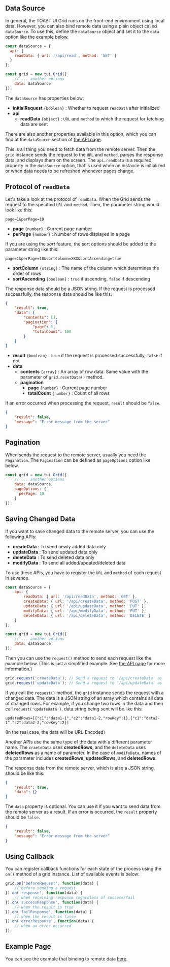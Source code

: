 ## Data Source

In general, the TOAST UI Grid runs on the front-end environment using local data. However, you can also bind remote data using a plain object called `dataSource`. To use this, define the `dataSource` object and set it to the `data` option like the example below.

```javascript
const dataSource = {
  api: {
    readData: { url: '/api/read', method: 'GET' }
  }
};

const grid = new tui.Grid({
    // ... another options
    data: dataSource
});
```

The `dataSource` has properties below:

- **initialRequest** `{boolean}` : Whether to request `readData` after initialized
- **api**
    - **readData** `{object}` : `URL` and `method` to which the request for fetching data are sent

There are also another properties available in this option, which you can find at the `dataSource` section of [the API page](http://nhn.github.io/tui.grid/latest/).

This is all thing you need to fetch data from the remote server. Then the `grid` instance sends the request to the `URL` and `method`, parses the response data, and displays them on the screen. The `api.readData` is a required property in the `dataSource` option, that is used when an instance is initialized or when data needs to be refreshed whenever pages change.

## Protocol of `readData`

Let's take a look at the protocol of `readData`. When the Grid sends the request to the specified `URL` and `method`. Then, the parameter string would look like this:

```
page=1&perPage=10
```
- **page** `{number}` : Current page number
- **perPage** `{number}` : Number of rows displayed in a page

If you are using the *sort* feature, the sort options should be added to the parameter string like this:

```
page=1&perPage=10&sortColumn=XXX&sortAscending=true
```

- **sortColumn** `{string}` : The name of the column which determines the order of rows
- **sortAscending** `{boolean}` : `true` if ascending, `false` if descending

The response data should be a JSON string. If the request is processed successfully, the response data should be like this.

```json
{
    "result": true,
    "data": {
        "contents": [],
        "pagination": {
            "page": 1,
            "totalCount": 100
        }
    }
}
```

- **result** `{boolean}` : `true` if the request is processed successfully, `false` if not
- **data**
    - **contents** `{array}` : An array of row data. Same value with the parameter of `grid.resetData()` method.
    - **pagination**
        - **page** `{number}` : Current page number
        - **totalCount** `{number}` : Count of all rows

If an error occurred when processing the request, `result` should be `false`.

```json
{
    "result": false,
    "message": "Error message from the server"
}
```

## Pagination

When sends the request to the remote server, usually you need the `Pagination`. The `Pagination` can be defined as `pageOptions` option like below.

```javascript
const grid = new tui.Grid({
    // ... another options
    data: dataSource,
    pageOptions: {
      perPage: 10
    }
});
```

## Saving Changed Data

If you want to save changed data to the remote server, you can use the following APIs:

- **createData** : To send newly added data only
- **updateData** : To send updated data only
- **deleteData** : To send deleted data only
- **modifyData** : To send all added/updated/deleted data

To use these APIs, you have to register the `URL` and `method` of each request in advance.

```javascript
const dataSource = {
    api: {
        readData: { url: '/api/readData', method: 'GET' },
        createData: { url: '/api/createData', method: 'POST' },
        updateData: { url: '/api/updateData', method: 'PUT' },
        modifyData: { url: '/api/modifyData', method: 'PUT' },
        deleteData: { url: '/api/deleteData', method: 'DELETE' }
    }
};

const grid = new tui.Grid({
    // ... another options
    data: dataSource
});
```

Then you can use the `request()` method to send each request like the example below.
(This is just a simplified example. See [the API page](http://nhn.github.io/tui.grid/api) for more information.)

```javascript
grid.request('createData'); // Send a request to '/api/createData' as 'GET' method
grid.request('updateData'); // Send a request to '/api/updateData' as 'PUT' method
```

If you call the `request()` method, the `grid` instance sends the request with a changed data. The data is a JSON string of an array which contains all data of changed rows. For example, if you change two rows in the data and then call `request('updateData')`, data string being sent will be like this:
```
updatedRows=[{"c1":"data1-1","c2":"data1-2,"rowKey":1},{"c1":"data2-1","c2":data2-2,"rowKey":2}]
```
(In the real case, the data will be URL-Encoded)

Another APIs use the same type of the data with a different parameter name. The `craeteData` uses **createdRows**, and the `deleteData` uses **deletedRows** as a name of parameter. In the case of `modifyData`, names of the parameter includes **createdRows**, **updatedRows**, and **deletedRows**.

The response data from the remote server, which is also a JSON string, should be like this.

```json
{
    "result": true,
    "data": {}
}
```

The `data` property is optional. You can use it if you want to send data from the remote server as a result. If an error is occurred, the `result` property should be `false`.

```json
{
    "result": false,
    "message": "Error message from the server"
}
```

## Using Callback

You can register callback functions for each state of the process using the `on()` method of a grid instance. List of available events is below:

```javascript
grid.on('beforeRequest', function(data) {
    // before sending a request
}).on('response', function(data) {
    // when receiving response regardless of success/fail
}).on('successResponse', function(data) {
    // when the result is true
}).on('failResponse', function(data) {
    // when the result is false
}).on('errorResponse', function(data) {
    // when an error occurred
});
```

## Example Page

You can see the example that binding to remote data [here](https://nhn.github.io/tui.grid/api/tutorial-example10-using-net.html).
